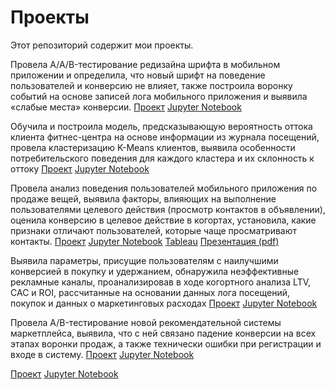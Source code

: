 # Проекты

Этот репозиторий содержит мои проекты.

Провела A/A/B-тестирование редизайна шрифта в мобильном приложении и определила, что новый шрифт на поведение пользователей и конверсию не влияет, также построила воронку событий на основе записей лога мобильного приложения и выявила «слабые места» конверсии.
[Проект](https://github.com/anapon-DA/projects/tree/main/App%20Redesign%20AAB-testing#исследование-поведения-пользователей-мобильного-приложения-и-влияния-на-него-редизайна-шрифта)
[Jupyter Notebook](https://nbviewer.org/github/anapon-DA/projects/blob/d61903e876e19956409612cf1ece5286a6854feb/App%20Redesign%20AAB-testing/AAB-test-app-redesign.ipynb)


Обучила и построила модель, предсказывающую вероятность оттока клиента фитнес-центра на основе информации из журнала посещений, провела кластеризацию K-Means клиентов, выявила особенности потребительского поведения для каждого кластера и их склонность к оттоку
[Проект](https://github.com/anapon-DA/projects/tree/main/Churn%20Prediction%20(ML)%20for%20Gym%20Members#выявление-и-анализ-факторов-влияющих-на-отток-клиентов-сети-фитнес-центров-прогнозирование-оттока-и-кластеризация-клиентов-с-применением-machine-learning)
[Jupyter Notebook](https://nbviewer.org/github/anapon-DA/projects/blob/main/Churn%20Prediction%20%28ML%29%20for%20Gym%20Members/gym-member-portraits-and-retention-ML.ipynb)


Провела анализ поведения пользователей мобильного приложения по продаже вещей, выявила факторы, влияющих на выполнение пользователями целевого действия (просмотр контактов в объявлении), оценила конверсию в целевое действие в когортах, установила, какие признаки отличают пользователей, которые чаще просматривают контакты.
[Проект](https://github.com/anapon-DA/projects/tree/main/Identifying%20Factors%20for%20a%20Target%20Action%20(Mobile%20App)#выявление-и-анализ-факторов-влияющих-на-выполнение-целевого-действия-пользователями-мобильного-приложения-по-продаже-вещей)
[Jupyter Notebook](https://nbviewer.org/github/anapon-DA/projects/blob/main/Identifying%20Factors%20for%20a%20Target%20Action%20%28Mobile%20App%29/sales-app.ipynb)
[Tableau](https://public.tableau.com/app/profile/anastasiia5402/viz/MobileAppDashboard_16573926438810/MobileAppDashboard)
[Презентация (pdf)](https://disk.yandex.ru/i/JqD-tdpB4FnvUg)


Выявила параметры, присущие пользователям с наилучшими конверсией в покупку и удержанием, обнаружила неэффективные рекламные каналы, проанализировав в ходе когортного анализа LTV, CAC и ROI, рассчитанные на основании данных лога посещений, покупок и данных о маркетинговых расходах 
[Проект](https://github.com/anapon-DA/projects/tree/main/Identifying%20Marketing%20ROI%20Problems#анализ-проблем-окупаемости-рекламы-развлекательного-приложения)
[Jupyter Notebook](https://nbviewer.org/github/anapon-DA/projects/blob/main/Identifying%20Marketing%20ROI%20Problems/identifying-marketing-ROI-problems.ipynb)


Провела A/B-тестирование новой рекомендательной системы маркетплейса, выявила, что с ней связано падение конверсии на всех этапах воронки продаж, а также технически ошибки при регистрации и входе в систему.
[Проект](https://github.com/anapon-DA/projects/tree/main/Marketplace%20Recommender%20System%20AB-tests#ab-тестирование-новой-рекомендательной-системы-маркетплейса)
[Jupyter Notebook](https://nbviewer.org/github/anapon-DA/projects/blob/main/Marketplace%20Recommender%20System%20AB-tests/marketplace-recommender-system-AB-tests.ipynb)


[Проект]()
[Jupyter Notebook]()